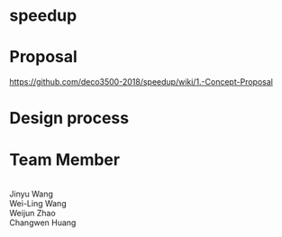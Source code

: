# speedup
# Proposal 
https://github.com/deco3500-2018/speedup/wiki/1.-Concept-Proposal

# Design process
# Team Member
<br/>Jinyu Wang
<br/>Wei-Ling Wang
<br/>Weijun Zhao
<br/>Changwen Huang
